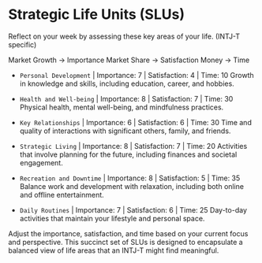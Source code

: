 # Strategic Life Units (SLUs)

Reflect on your week by assessing these key areas of your life. (INTJ-T specific)

Market Growth -> Importance
Market Share -> Satisfaction
Money -> Time

- `Personal Development` | Importance: 7 | Satisfaction: 4 | Time: 10
  Growth in knowledge and skills, including education, career, and hobbies.

- `Health and Well-being` | Importance: 8 | Satisfaction: 7 | Time: 30
  Physical health, mental well-being, and mindfulness practices.

- `Key Relationships` | Importance: 6 | Satisfaction: 6 | Time: 30
  Time and quality of interactions with significant others, family, and friends.

- `Strategic Living` | Importance: 8 | Satisfaction: 7 | Time: 20
  Activities that involve planning for the future, including finances and societal engagement.

- `Recreation and Downtime` | Importance: 8 | Satisfaction: 5 | Time: 35
  Balance work and development with relaxation, including both online and offline entertainment.

- `Daily Routines` | Importance: 7 | Satisfaction: 6 | Time: 25
  Day-to-day activities that maintain your lifestyle and personal space.

Adjust the importance, satisfaction, and time based on your current focus and perspective. This succinct set of SLUs is designed to encapsulate a balanced view of life areas that an INTJ-T might find meaningful.
